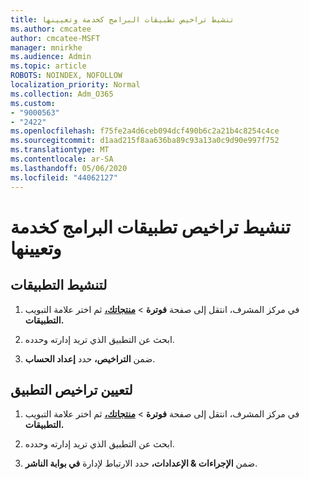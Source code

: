```yaml
---
title: تنشيط تراخيص تطبيقات البرامج كخدمة وتعيينها
ms.author: cmcatee
author: cmcatee-MSFT
manager: mnirkhe
ms.audience: Admin
ms.topic: article
ROBOTS: NOINDEX, NOFOLLOW
localization_priority: Normal
ms.collection: Adm_O365
ms.custom:
- "9000563"
- "2422"
ms.openlocfilehash: f75fe2a4d6ceb094dcf490b6c2a21b4c8254c4ce
ms.sourcegitcommit: d1aad215f8aa636ba89c93a13a0c9d90e997f752
ms.translationtype: MT
ms.contentlocale: ar-SA
ms.lasthandoff: 05/06/2020
ms.locfileid: "44062127"
---
```

# <a name="activate-and-assign-software-as-a-service-app-licenses"></a>تنشيط تراخيص تطبيقات البرامج كخدمة وتعيينها 

## <a name="to-activate-apps"></a>لتنشيط التطبيقات

1. في مركز المشرف، انتقل إلى صفحة **فوترة** > **[منتجاتك،](https://go.microsoft.com/fwlink/p/?linkid=842054)** ثم اختر علامة التبويب **التطبيقات.**

2. ابحث عن التطبيق الذي تريد إدارته وحدده.

3. ضمن **التراخيص،** حدد **إعداد الحساب**.  

## <a name="to-assign-app-licenses"></a>لتعيين تراخيص التطبيق

1. في مركز المشرف، انتقل إلى صفحة **فوترة** > **[منتجاتك،](https://go.microsoft.com/fwlink/p/?linkid=842054)** ثم اختر علامة التبويب **التطبيقات.**

2. ابحث عن التطبيق الذي تريد إدارته وحدده.  

3. ضمن **الإجراءات & الإعدادات،** حدد الارتباط لإدارة **في بوابة الناشر**.